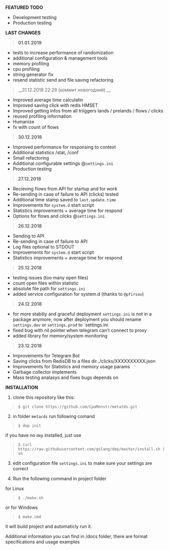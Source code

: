 __FEATURED TODO__
+ Development testing
+ Production testing

__LAST CHANGES__

> __01.01.2019__
+ tests to increase performance of randomization
+ additional configuration & management tools
+ memory profiling
+ cpu profiling
+ string generator fix
+ resend statistic send and file saving refactoring


> __31.12.2018 22:29 (коммит новогодний) __
 + Improved average time calculatin
 + Improved saving click with redis HMSET
 + Improved getting infos from all triiggers
   lands / prelands / flows / clicks
 + reused profiling information
 + Humanize
 + fx with count of flows

> __30.12.2018__
+ Improved performance for responsing to context
+ Additional statistics /stat, /conf
+ Small refactoring
+ Additional configurable settings @`settings.ini`
+ Production testing

> __27.12.2018__
+ Recieving flows from API for startup and for work
+ Re-sending in case of failure to API (clicks) tested
+ Additional time stamp saved to `last.update.time` 
+ Improvements for `system.d` start script
+ Statistics improvements + average time for respond
+ Options for flows and clicks @`settings.ini`

> __26.12.2018__
+ Sending to API
+ Re-sending in case of failure to API
+ Log files optional to STDOUT 
+ Improvements for `system.d` start script
+ Statistics improvements + average time for respond

> __25.12.2018__
+ testing issues (too many open files)
+ count open files within statistic
+ absolute file path for `settings.ini`
+ added service configuration for system.d (thanks to `@pfirsov`) 

> __24.12.2018__
+ for more stabiliy and graceful deployment
  `settings.ini` is not in a package anymore, now after deployment
  you should rename `settings.dev` or `settings.prod` to `settings.ini
+ fixed bug with nil pointer when telegram can't connect to proxy
+ added library for memory/system monitoring  

> __23.12.2018__
+ Improvements for Telegram Bot
+ Saving clicks from RedisDB to a files dir ./clicks/XXXXXXXXXX.json
+ Improvements for Statistics and memory usage params
+ Garbage collector implements
+ Mass testing analasys and fixes bugs depends on

__INSTALLATION__

1. clone this repository like this:
> `$ git clone https://github.com/CpaMonstr/metatds.git`

2. in folder `metacds` run following comand
> `$ dep init`

if you have no `dep` installed, just use
> `$ curl https://raw.githubusercontent.com/golang/dep/master/install.sh | sh`

3. edit configuration file `settings.ini` to make sure
your settings are correct

4. Run the following command in project folder

for Linux
> `$ ./make.sh` 

or for Windows
> `$ make.cmd`

it will build project and automaticly run it.

Additional information you can find in /docs folder,
there are format specifications and usage examples
